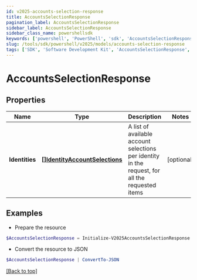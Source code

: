 ```yaml
---
id: v2025-accounts-selection-response
title: AccountsSelectionResponse
pagination_label: AccountsSelectionResponse
sidebar_label: AccountsSelectionResponse
sidebar_class_name: powershellsdk
keywords: ['powershell', 'PowerShell', 'sdk', 'AccountsSelectionResponse', 'V2025AccountsSelectionResponse'] 
slug: /tools/sdk/powershell/v2025/models/accounts-selection-response
tags: ['SDK', 'Software Development Kit', 'AccountsSelectionResponse', 'V2025AccountsSelectionResponse']
---
```



# AccountsSelectionResponse

## Properties

Name | Type | Description | Notes
------------ | ------------- | ------------- | -------------
**Identities** | [**[]IdentityAccountSelections**](identity-account-selections) | A list of available account selections per identity in the request, for all the requested items | [optional] 

## Examples

- Prepare the resource
```powershell
$AccountsSelectionResponse = Initialize-V2025AccountsSelectionResponse  -Identities null
```

- Convert the resource to JSON
```powershell
$AccountsSelectionResponse | ConvertTo-JSON
```


[[Back to top]](#) 

